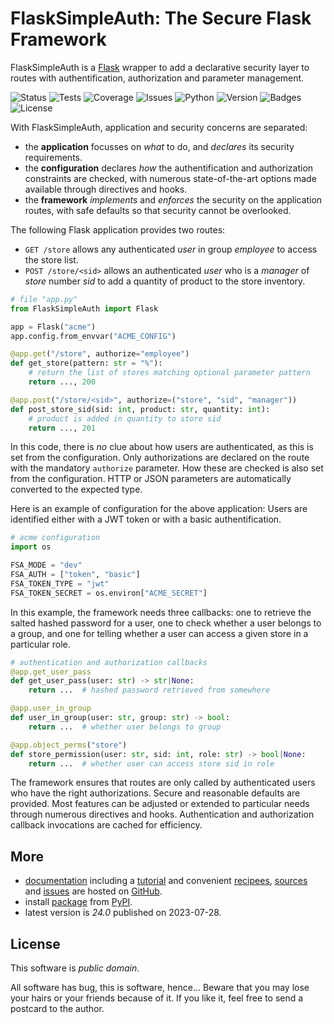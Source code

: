 # FlaskSimpleAuth: The Secure Flask Framework

FlaskSimpleAuth is a [Flask](https://flask.palletsprojects.com/) wrapper to add
a declarative security layer to routes with authentification, authorization and
parameter management.

![Status](https://github.com/zx80/flask-simple-auth/actions/workflows/fsa.yml/badge.svg?branch=master&style=flat)
![Tests](https://img.shields.io/badge/tests-79%20✓-success)
![Coverage](https://img.shields.io/badge/coverage-100%25-success)
![Issues](https://img.shields.io/github/issues/zx80/flask-simple-auth?style=flat)
![Python](https://img.shields.io/badge/python-3-informational)
![Version](https://img.shields.io/pypi/v/FlaskSimpleAuth)
![Badges](https://img.shields.io/badge/badges-8-informational)
![License](https://img.shields.io/pypi/l/flasksimpleauth?style=flat)

With FlaskSimpleAuth, application and security concerns are separated:

- the **application** focusses on *what* to do, and *declares* its security
  requirements.
- the **configuration** declares *how* the authentification and authorization
  constraints are checked, with numerous state-of-the-art options made available
  through directives and hooks.
- the **framework** *implements* and *enforces* the security on the application
  routes, with safe defaults so that security cannot be overlooked.

The following Flask application provides two routes:

- `GET /store` allows any authenticated *user* in group *employee* to
  access the store list.
- `POST /store/<sid>` allows an authenticated *user* who is a *manager* of
  *store* number *sid* to add a quantity of product to the store inventory.

```python
# file "app.py"
from FlaskSimpleAuth import Flask

app = Flask("acme")
app.config.from_envvar("ACME_CONFIG")

@app.get("/store", authorize="employee")
def get_store(pattern: str = "%"):
    # return the list of stores matching optional parameter pattern
    return ..., 200

@app.post("/store/<sid>", authorize=("store", "sid", "manager"))
def post_store_sid(sid: int, product: str, quantity: int):
    # product is added in quantity to store sid
    return ..., 201
```

In this code, there is *no* clue about how users are authenticated, as this is
set from the configuration.
Only authorizations are declared on the route with the mandatory ``authorize``
parameter.
How these are checked is also set from the configuration.
HTTP or JSON parameters are automatically converted to the expected type.

Here is an example of configuration for the above application:
Users are identified either with a JWT token or with a basic authentification.

```python
# acme configuration
import os

FSA_MODE = "dev"
FSA_AUTH = ["token", "basic"]
FSA_TOKEN_TYPE = "jwt"
FSA_TOKEN_SECRET = os.environ["ACME_SECRET"]
```

In this example, the framework needs three callbacks: one to retrieve the salted
hashed password for a user, one to check whether a user belongs to a group, and
one for telling whether a user can access a given store in a particular role.

```python
# authentication and authorization callbacks
@app.get_user_pass
def get_user_pass(user: str) -> str|None:
    return ...  # hashed password retrieved from somewhere

@app.user_in_group
def user_in_group(user: str, group: str) -> bool:
    return ...  # whether user belongs to group

@app.object_perms("store")
def store_permission(user: str, sid: int, role: str) -> bool|None:
    return ...  # whether user can access store sid in role
```

The framework ensures that routes are only called by authenticated users
who have the right authorizations.
Secure and reasonable defaults are provided.
Most features can be adjusted or extended to particular needs through numerous
directives and hooks.
Authentication and authorization callback invocations are cached for efficiency.

## More

- [documentation](https://zx80.github.io/flask-simple-auth/)
  including a [tutorial](https://zx80.github.io/flask-simple-auth/TUTORIAL)
  and convenient [recipees](https://zx80.github.io/flask-simple-auth/RECIPEES),
  [sources](https://github.com/zx80/flask-simple-auth) and
  [issues](https://github.com/zx80/flask-simple-auth/issues) are hosted on
  [GitHub](https://github.com/).
- install [package](https://pypi.org/project/FlaskSimpleAuth/) from
  [PyPI](https://pypi.org/).
- latest version is *24.0* published on 2023-07-28.

## License

This software is *public domain*.

All software has bug, this is software, hence…
Beware that you may lose your hairs or your friends because of it.
If you like it, feel free to send a postcard to the author.
